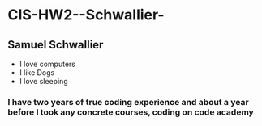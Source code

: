 # CIS-HW2--Schwallier-
## **Samuel Schwallier**

* I love computers
* I like Dogs
* I love sleeping
### I have two years of true coding experience and about a year before I took any concrete courses, coding on code academy 
